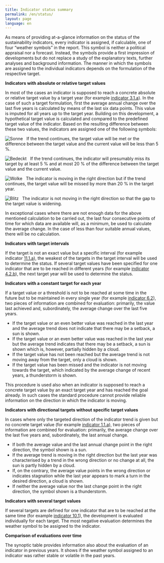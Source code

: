 ```yaml
---
title: Indicator status summary
permalink: /en/status/
layout: page
language: en
---
```

As means of providing at-a-glance information on the status of the sustainability indicators, every indicator is assigned, if calculable, one of four “weather symbols” in the report. This symbol is neither a political appraisal nor a forecast. Instead, the symbols provide a first impression of developments but do not replace a study of the explanatory texts, further analyses and background information. The manner in which the symbols are assigned to the individual indicators depends on the formulation of the respective target.

<b>Indicators with absolute or relative target values</b>

In most of the cases an indicator is supposed to reach a concrete absolute or relative target value by a target year (for example [indicator 3.1.a](https://sustainabledevelopment-deutschland.github.io/en/3-1-ab/)). In the case of such a target formulation, first the average annual change over the last five years is calculated by means of the last six data points. This value is imputed for all years up to the target year. Building on this development, a hypothetical target value is calculated and compared to the predefined target value of the indicator. Based on the resulting difference between these two values, the indicators are assigned one of the following symbols:

<img src="https://g205sdgs.github.io/sdg-indicators/public/Wettersymbole/Sonne.png" alt="Sonne" /> &nbsp;  If the trend continues, the target value will be met or the difference between the target value and the current value will be less than 5 %.

<img src="https://g205sdgs.github.io/sdg-indicators/public/Wettersymbole/Leicht bewölkt.png" alt="Bedeckt" /> &nbsp;  If the trend continues, the indicator will presumably miss its target by at least 5 % and at most 20 % of the difference between the target value and the current value.

<img src="https://g205sdgs.github.io/sdg-indicators/public/Wettersymbole/Wolke.png" alt="Wolke" /> &nbsp;  The indicator is moving in the right direction but if the trend continues, the target value will be missed by more than 20 % in the target year.

<img src="https://g205sdgs.github.io/sdg-indicators/public/Wettersymbole/Blitz.png" alt="Blitz" /> &nbsp;  The indicator is not moving in the right direction so that the gap to the target value is widening.

In exceptional cases where there are not enough data for the above mentioned calculation to be carried out, the last four consecutive points of time for which data are available will, as a minimum, be used to calculate the average change. In the case of less than four suitable annual values, there will be no calculation.


<b>Indicators with target intervals</b>

If the target is not an exact value but a specific interval (for example indicator [11.1.a](https://sustainabledevelopment-deutschland.github.io/en/11-1-a/)), the weakest of the targets in the target interval will be used to determine the status. If several target values have been specified for one indicator that are to be reached in different years (for example [indicator 4.2.b](https://sustainabledevelopment-deutschland.github.io/en/4-2-ab/)), the next target year will be used to determine the status.

<b>Indicators with a constant target for each year</b>

If a target value or a threshold is not to be reached at some time in the future but to be maintained in every single year (for example [indicator 6.2](https://sustainabledevelopment-deutschland.github.io/en/6-2-ab/)), two pieces of information are combined for evaluation: primarily, the value last achieved and, subordinately, the average change over the last five years.

* If the target value or an even better value was reached in the last year and the average trend does not indicate that there may be a setback, a sun is shown.
* If the target value or an even better value was reached in the last year but the average trend indicates that there may be a setback, a sun is shown which is, however, partially hidden by a cloud.
* If the target value has not been reached but the average trend is not moving away from the target, only a cloud is shown.
* If the target value has been missed and the indicator is not moving towards the target,
which indicated by the average change of recent years, a thunderstorm is shown.

This procedure is used also when an indicator is supposed to reach a concrete target value by an exact target year and has reached the goal already. In such cases the standard procedure cannot provide reliable information on the direction in which the indicator is moving.

<b>Indicators with directional targets without specific target values</b>

In cases where only the targeted direction of the indicator trend is given but no concrete target value (for example [indicator 1.1.a](https://sustainabledevelopment-deutschland.github.io/en/1-1-ab/)), two pieces of information are combined for evaluation: primarily, the average change over the last five years and, subordinately, the last annual change.

* If both the average value and the last annual change point in the right direction, the symbol shown is a sun.
* If the average trend is moving in the right direction but the last year was characterised by a trend in the wrong direction or no change at all, the sun is partly hidden by a cloud.
* If, on the contrary, the average value points in the wrong direction or indicates stagnation while the last year appears to mark a turn in the desired direction, a cloud is shown.
* If neither the average value nor the last change point in the right direction, the symbol shown is a thunderstorm.

<b>Indicators with several target values</b>

If several targets are defined for one indicator that are to be reached at the same time (for example [indicator 10.1](https://sustainabledevelopment-deutschland.github.io/en/10-1-a/)), the development is evaluated individually for each target. The most negative evaluation determines the weather symbol to be assigned to the indicator.

<b>Comparison of evaluations over time</b>

The synoptic table provides information also about the evaluation of an indicator in previous years. It shows if the weather symbol assigned to an indicator was rather stable or volatile in the past years.
